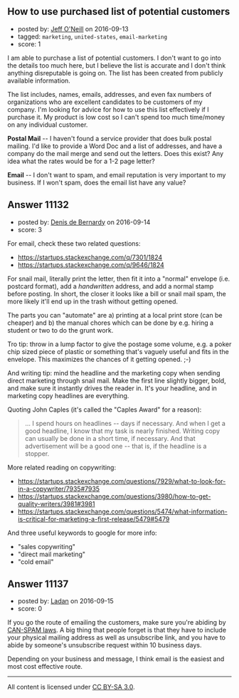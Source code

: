 ## How to use purchased list of potential customers

- posted by: [Jeff O'Neill](https://stackexchange.com/users/46273/jeff-o-neill) on 2016-09-13
- tagged: `marketing`, `united-states`, `email-marketing`
- score: 1

I am able to purchase a list of potential customers.  I don't want to go into the details too much here, but I believe the list is accurate and I don't think anything disreputable is going on.  The list has been created from publicly available information.

The list includes, names, emails, addresses, and even fax numbers of organizations who are excellent candidates to be customers of my company.  I'm looking for advice for how to use this list effectively if I purchase it.  My product is low cost so I can't spend too much time/money on any individual customer.

**Postal Mail** -- I haven't found a service provider that does bulk postal mailing.  I'd like to provide a Word Doc and a list of addresses, and have a company do the mail merge and send out the letters.  Does this exist?  Any idea what the rates would be for a 1-2 page letter?

**Email** -- I don't want to spam, and email reputation is very important to my business.  If I won't spam, does the email list have any value?



## Answer 11132

- posted by: [Denis de Bernardy](https://stackexchange.com/users/182468/denis-de-bernardy) on 2016-09-14
- score: 3

For email, check these two related questions:

- https://startups.stackexchange.com/q/7301/1824
- https://startups.stackexchange.com/q/9646/1824

For snail mail, literally print the letter, then fit it into a "normal" envelope (i.e. postcard format), add a _handwritten_ address, and add a normal stamp before posting. In short, the closer it looks like a bill or snail mail spam, the more likely it'll end up in the trash without getting opened.

The parts you can "automate" are a) printing at a local print store (can be cheaper) and b) the manual chores which can be done by e.g. hiring a student or two to do the grunt work.

Tro tip: throw in a lump factor to give the postage some volume, e.g. a poker chip sized piece of plastic or something that's vaguely useful and fits in the envelope. This maximizes the chances of it getting opened. ;-)

And writing tip: mind the headline and the marketing copy when sending direct marketing through snail mail. Make the first line slightly bigger, bold, and make sure it instantly drives the reader in. It's your headline, and in marketing copy headlines are everything.

Quoting John Caples (it's called the "Caples Award" for a reason):

> ... I spend hours on headlines -- days if necessary. And when I get a good headline, I know that my task is nearly finished. Writing copy can usually be done in a short time, if necessary. And that advertisement will be a good one -- that is, if the headline is a stopper.

More related reading on copywriting:

- https://startups.stackexchange.com/questions/7929/what-to-look-for-in-a-copywriter/7935#7935
- https://startups.stackexchange.com/questions/3980/how-to-get-quality-writers/3981#3981
- https://startups.stackexchange.com/questions/5474/what-information-is-critical-for-marketing-a-first-release/5479#5479

And three useful keywords to google for more info:

- "sales copywriting"
- "direct mail marketing"
- "cold email"


## Answer 11137

- posted by: [Ladan](https://stackexchange.com/users/9187136/ladan) on 2016-09-15
- score: 0

<p>If you go the route of emailing the customers, make sure you're abiding by <a href="https://www.ftc.gov/tips-advice/business-center/guidance/can-spam-act-compliance-guide-business" rel="nofollow">CAN-SPAM laws</a>. A big thing that people forget is that they have to include your physical mailing address as well as unsubscribe link, and you have to abide by someone's unsubscribe request within 10 business days.</p>

<p>Depending on your business and message, I think email is the easiest and most cost effective route. </p>




---

All content is licensed under [CC BY-SA 3.0](https://creativecommons.org/licenses/by-sa/3.0/).
